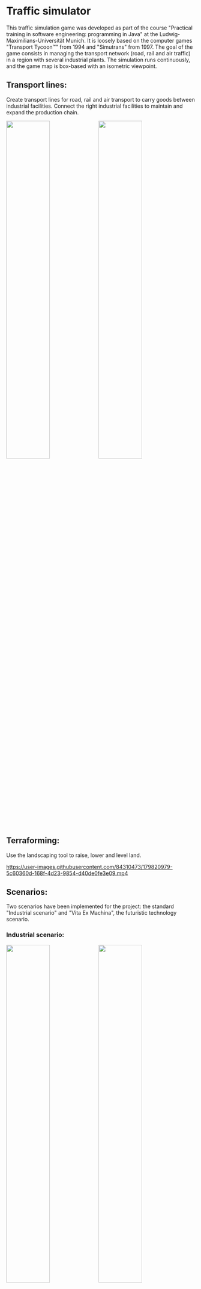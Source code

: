 # Traffic simulator

This traffic simulation game was developed as part of the course "Practical training in software engineering: programming in Java" at the Ludwig-Maximilians-Universität Munich. It is loosely based on the computer games "Transport Tycoon™" from 1994 and "Simutrans" from 1997. The goal of the game consists in managing the transport network (road, rail and air traffic) in a region with several industrial plants. The simulation runs continuously, and the game map is box-based with an isometric viewpoint.


## Transport lines:

Create transport lines for road, rail and air transport to carry goods between industrial facilities.
Connect the right industrial facilities to maintain and expand the production chain.


<p float="left">
  <img src="https://user-images.githubusercontent.com/84310473/179821105-0784bffd-8307-4d91-9710-a5f50f47a02f.png" width=48% height=48% />
<img src="https://user-images.githubusercontent.com/84310473/179821818-2aa881c7-a0d5-46a1-b88b-50b4ef73f513.png" width=48% height=48% />
</p>


## Terraforming:

Use the landscaping tool to raise, lower and level land.

https://user-images.githubusercontent.com/84310473/179820979-5c60360d-168f-4d23-9854-d40de0fe3e09.mp4


## Scenarios:

Two scenarios have been implemented for the project: the standard "Industrial scenario" and "Vita Ex Machina", the futuristic technology scenario.

### Industrial scenario:


<p float="left">
  <img src="https://user-images.githubusercontent.com/84310473/179822470-28098c7b-66ec-4045-b3bb-a3e162273d8f.png" width=48% height=48% />
  <img src="https://user-images.githubusercontent.com/84310473/179822487-67086604-abe3-4871-a28f-e2bccc14a5d6.png" width=48% height=48% />
</p>

<p float="left">
  <img src="https://user-images.githubusercontent.com/84310473/179822570-b3b3fdf1-bd5a-4555-85ff-3bad9df80cd4.png" width=48% height=48% />
  <img src="https://user-images.githubusercontent.com/84310473/179822635-c9652c17-5607-4516-a89f-8a7682f0fc52.png" width=48% height=48% />
</p>

### "Vita Ex Machina" scenario:


<p float="left">
  <img src="https://user-images.githubusercontent.com/84310473/179823077-8e1647f7-4d43-4d3e-8eb6-4a9742781ebf.png" width=48% height=48% />
  <img src="https://user-images.githubusercontent.com/84310473/179823118-497df3c2-4987-48fe-9ac5-ce91642ba17a.png" width=48% height=48% />
</p>

<p float="left">
  <img src="https://user-images.githubusercontent.com/84310473/179823692-eedd8ab7-c80d-4bca-bf4c-260b5d7146c0.png" width=48% height=48% />
  <img src="https://user-images.githubusercontent.com/84310473/179824245-cf68c1e2-f0ad-4f7b-b82d-df604012cfc6.png" width=48% height=48% />
</p>


## Credits:

### Images:
- Annabelle Andres
- Julia Cox
- Nataliia Daliba

### Intro Video:
- Nataliia Daliba
